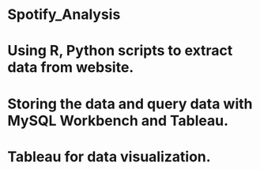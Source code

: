 # Spotify_Analysis
# Using R, Python scripts to extract data from website.
# Storing the data and query data with MySQL Workbench and Tableau.
# Tableau for data visualization. 
